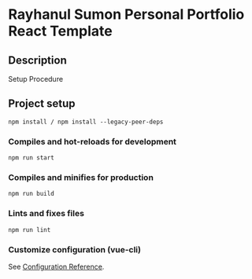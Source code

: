 # Rayhanul Sumon Personal Portfolio React Template

## Description

Setup Procedure 
 
## Project setup

```
npm install / npm install --legacy-peer-deps 
``` 

### Compiles and hot-reloads for development

```
npm run start  
```

### Compiles and minifies for production

```
npm run build   
```    
 
### Lints and fixes files 

```
npm run lint
```

### Customize configuration (vue-cli)

See [Configuration Reference](https://cli.vuejs.org/config/).
